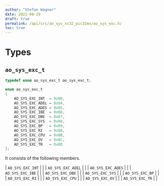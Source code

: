 ```yaml
---
author: "Stefan Wagner"
date: 2022-08-29
draft: true
permalink: /api/src/ao_sys_xc32_pic32mx/ao_sys_exc.h/
toc: true
---
```


# Types

## `ao_sys_exc_t`

```c
typedef enum ao_sys_exc_t ao_sys_exc_t;
```

```c
enum ao_sys_exc_t
{
    AO_SYS_EXC_INT  = 0x00,
    AO_SYS_EXC_ADEL = 0x04,
    AO_SYS_EXC_ADES = 0x05,
    AO_SYS_EXC_IBE  = 0x06,
    AO_SYS_EXC_DBE  = 0x07,
    AO_SYS_EXC_SYS  = 0x08,
    AO_SYS_EXC_BP   = 0x09,
    AO_SYS_EXC_RI   = 0x0A,
    AO_SYS_EXC_CPU  = 0x0B,
    AO_SYS_EXC_OV   = 0x0C,
    AO_SYS_EXC_TR   = 0x0D
};
```

It consists of the following members.

| `AO_SYS_EXC_INT` | |
| `AO_SYS_EXC_ADEL` | |
| `AO_SYS_EXC_ADES` | |
| `AO_SYS_EXC_IBE` | |
| `AO_SYS_EXC_DBE` | |
| `AO_SYS_EXC_SYS` | |
| `AO_SYS_EXC_BP` | |
| `AO_SYS_EXC_RI` | |
| `AO_SYS_EXC_CPU` | |
| `AO_SYS_EXC_OV` | |
| `AO_SYS_EXC_TR` | |

